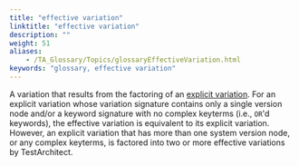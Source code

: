 ```yaml
--- 
title: "effective variation"
linktitle: "effective variation"
description: ""
weight: 51
aliases: 
    - /TA_Glossary/Topics/glossaryEffectiveVariation.html
keywords: "glossary, effective variation"
---
```


A variation that results from the factoring of an [explicit variation](/TA_Glossary/Topics/glossaryExplicitVariation.html). For an explicit variation whose variation signature contains only a single version node and/or a keyword signature with no complex keyterms \(i.e., `OR`'d keywords\), the effective variation is equivalent to its explicit variation. However, an explicit variation that has more than one system version node, or any complex keyterms, is factored into two or more effective variations by TestArchitect.

